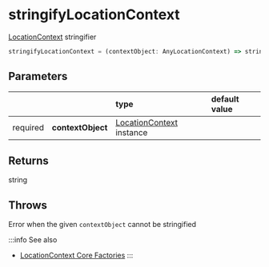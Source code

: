 # stringifyLocationContext

[LocationContext](/tracking/api-reference/definitions/LocationContext.md) stringifier

```typescript
stringifyLocationContext = (contextObject: AnyLocationContext) => string
```  

## Parameters
|          |                   | type                                                                               | default value
| :-:      | :--               | :--                                                                                | :--           
| required | **contextObject** | [LocationContext](/tracking/api-reference/definitions/LocationContext.md) instance |

## Returns
string

## Throws
Error when the given `contextObject` cannot be stringified

:::info See also
- [LocationContext Core Factories](/tracking/api-reference/core/coreFactories.md#location-context-factories)
:::

